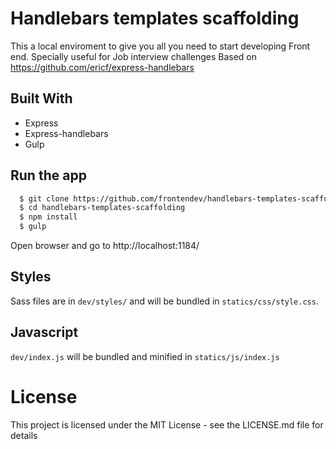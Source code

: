 # Handlebars templates scaffolding

This a local enviroment to give you all you need to start developing Front end. Specially useful for Job interview challenges
Based on https://github.com/ericf/express-handlebars

## Built With
  - Express
  - Express-handlebars
  - Gulp

## Run the app
```bash
  $ git clone https://github.com/frontendev/handlebars-templates-scaffolding
  $ cd handlebars-templates-scaffolding
  $ npm install
  $ gulp
```
Open browser and go to http://localhost:1184/

## Styles
Sass files are in `dev/styles/` and will be bundled in `statics/css/style.css`.

## Javascript
`dev/index.js` will be bundled and minified in `statics/js/index.js`
  
# License
This project is licensed under the MIT License - see the LICENSE.md file for details
